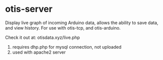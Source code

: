 # otis-server

Display live graph of incoming Arduino data, allows the ability to save data, and view history.  For use with otis-tcp, and otis-arduino.

Check it out at: otisdata.xyz/live.php

1. requires dhp.php for mysql connection, not uploaded
2. used with apache2 server


